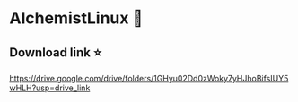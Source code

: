# AlchemistLinux 🔮
## Download link ⭐
https://drive.google.com/drive/folders/1GHyu02Dd0zWoky7yHJhoBifsIUY5wHLH?usp=drive_link

